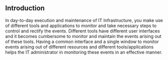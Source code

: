 ## Introduction
In day-to-day execution and maintenance of IT Infrastructure, you make use of different tools and applications to monitor and take necessary steps to control and rectify the events. Different tools have different user interfaces and it becomes cumbersome to monitor and maintain the events arising out of these tools. Having a common interface and a single window to monitor events arising out of different resources and different tools/applications helps the IT administrator in monitoring these events in an effective manner.
